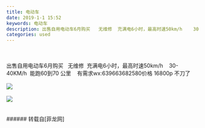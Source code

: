 ```yaml
---
title: 电动车
date: 2019-1-1 15:52
keywords: 电动车
description: 出售自用电动车6月购买   无维修  充满电6小时，最高时速50km/h    30-40KM/h  能跑60到70 公里    有需求wx:639663682580价格 16800p 不刀了   
categories: used
---
```

<td class="t_f" id="postmessage_2599679">

<br/>
<br/>
出售自用电动车6月购买   无维修  充满电6小时，最高时速50km/h    30-40KM/h  能跑60到70 公里    有需求wx:639663682580价格 16800p 不刀了   <br/>
<br/>

<img aid="1042349" data-cf-modified-177ed2712814ceb37ed4fb6f-="" file="data/attachment/forum/201901/01/155141h09roaveee0x9rgs.jpg.thumb.jpg" id="aimg_1042349" inpost="1" onclick="" onmouseover="" src="http://www.flw.ph/data/attachment/forum/201901/01/155141h09roaveee0x9rgs.jpg" style="cursor:pointer" zoomfile="data/attachment/forum/201901/01/155141h09roaveee0x9rgs.jpg"/>


<br/>
<br/>

<img aid="1042348" data-cf-modified-177ed2712814ceb37ed4fb6f-="" file="data/attachment/forum/201901/01/155140u9la917l7p7jgjeg.jpg.thumb.jpg" id="aimg_1042348" inpost="1" onclick="" onmouseover="" src="http://www.flw.ph/data/attachment/forum/201901/01/155140u9la917l7p7jgjeg.jpg" style="cursor:pointer" zoomfile="data/attachment/forum/201901/01/155140u9la917l7p7jgjeg.jpg"/>


<br/>
<br/>
<br/>
</td>
###### 转载自[菲龙网]